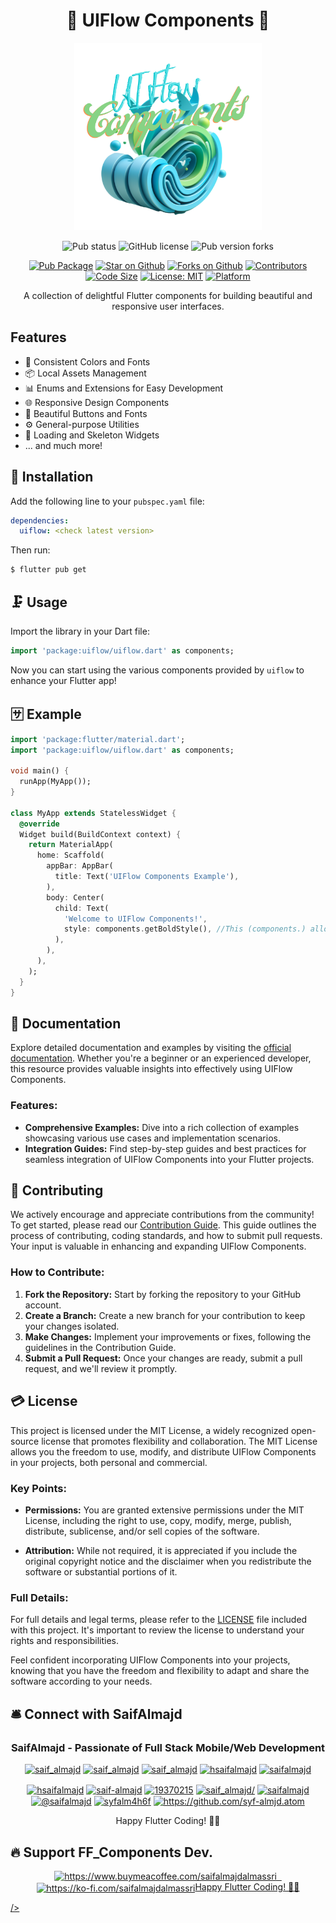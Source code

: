 <h1 align="center">🎨 UIFlow Components 🚀</h1>
<p align="center">
  <img src="https://github.com/Syf-Almjd/uiflow/blob/main/assets/logo.png?raw=true" alt="Library Logo" width="300">
</p>


<div align="center"> 

![Pub status](https://img.shields.io/badge/STATUS-WIP-orange?style=for-the-badge&amp;color=blue)
![GitHub license](https://img.shields.io/github/license/Syf-Almjd/uiflow?style=for-the-badge)
![Pub version forks](https://img.shields.io/pub/v/uiflow?style=for-the-badge)

[![Pub Package](https://img.shields.io/pub/v/uiflow?label=Pub&logo=dart)](https://pub.dev/packages/uiflow)
[![Star on Github](https://img.shields.io/github/stars/Syf-almjd/uiflow.svg?style=flat&logo=github&colorB=deeppink&label=Stars)](https://github.com/Syf-Almjd/uiflow)
[![Forks on Github](https://img.shields.io/github/forks/Syf-almjd/uiflow?style=flat&logo=github&colorB=deeppink&label=Forks&logo=github)](https://github.com/Syf-Almjd/uiflow)
[![Contributors](https://img.shields.io/github/contributors/Syf-almjd/uiflow.svg?style=flat&logo=github&colorB=yellow&label=Contributors)](https://github.com/Syf-Almjd/uiflow)
[![Code Size](https://img.shields.io/github/languages/code-size/Syf-almjd/uiflow?logo=github&color=blue&label=Size)](https://github.com/Syf-Almjd/uiflow)
[![License: MIT](https://img.shields.io/github/license/Syf-almjd/uiflow?label=License&color=red&logo=Leanpub)](https://opensource.org/licenses/MIT)
[![Platform](https://img.shields.io/badge/Platform-Android%20|%20iOS%20-blue.svg?logo=flutter)](https://pub.dev/packages/uiflow)

</div>


<p align="center">
  A collection of delightful Flutter components for building beautiful and responsive user interfaces.
</p>


## Features

- 🎨 Consistent Colors and Fonts
- 📦 Local Assets Management
- 📊 Enums and Extensions for Easy Development
- 🌐 Responsive Design Components
- 🌈 Beautiful Buttons and Fonts
- ⚙️ General-purpose Utilities
- 🚀 Loading and Skeleton Widgets
- ... and much more!

## 📗 Installation

Add the following line to your `pubspec.yaml` file:

```yaml
dependencies:
  uiflow: <check latest version>
```

Then run:

```bash
$ flutter pub get
```

## 🗜️ Usage

Import the library in your Dart file:

```dart
import 'package:uiflow/uiflow.dart' as components;
```

Now you can start using the various components provided by `uiflow` to enhance your Flutter app!

## 🈂️ Example

```dart
import 'package:flutter/material.dart';
import 'package:uiflow/uiflow.dart' as components;

void main() {
  runApp(MyApp());
}

class MyApp extends StatelessWidget {
  @override
  Widget build(BuildContext context) {
    return MaterialApp(
      home: Scaffold(
        appBar: AppBar(
          title: Text('UIFlow Components Example'),
        ),
        body: Center(
          child: Text(
            'Welcome to UIFlow Components!',
            style: components.getBoldStyle(), //This (components.) allows you to access all components
          ),
        ),
      ),
    );
  }
}
```


## 🧾 Documentation

Explore detailed documentation and examples by visiting the [official documentation](https://pub.dev/packages/uiflow/example). Whether you're a beginner or an experienced developer, this resource provides valuable insights into effectively using UIFlow Components.

### Features:

- **Comprehensive Examples:** Dive into a rich collection of examples showcasing various use cases and implementation scenarios.
- **Integration Guides:** Find step-by-step guides and best practices for seamless integration of UIFlow Components into your Flutter projects.


## 🤙 Contributing

We actively encourage and appreciate contributions from the community! To get started, please read our [Contribution Guide](https://github.com/Syf-Almjd/uiflow/issues). This guide outlines the process of contributing, coding standards, and how to submit pull requests. Your input is valuable in enhancing and expanding UIFlow Components.

### How to Contribute:

1. **Fork the Repository:** Start by forking the repository to your GitHub account.
2. **Create a Branch:** Create a new branch for your contribution to keep your changes isolated.
3. **Make Changes:** Implement your improvements or fixes, following the guidelines in the Contribution Guide.
4. **Submit a Pull Request:** Once your changes are ready, submit a pull request, and we'll review it promptly.


## 💳 License

This project is licensed under the MIT License, a widely recognized open-source license that promotes flexibility and collaboration. The MIT License allows you the freedom to use, modify, and distribute UIFlow Components in your projects, both personal and commercial.

### Key Points:

- **Permissions:** You are granted extensive permissions under the MIT License, including the right to use, copy, modify, merge, publish, distribute, sublicense, and/or sell copies of the software.

- **Attribution:** While not required, it is appreciated if you include the original copyright notice and the disclaimer when you redistribute the software or substantial portions of it.

### Full Details:

For full details and legal terms, please refer to the [LICENSE](LICENSE) file included with this project. It's important to review the license to understand your rights and responsibilities.

Feel confident incorporating UIFlow Components into your projects, knowing that you have the freedom and flexibility to adapt and share the software according to your needs.

## 🛎️ Connect with SaifAlmajd
<h3 align="center">SaifAlmajd - Passionate of Full Stack Mobile/Web Development</h3>
<p align="center"> <a href="https://instagram.com/saif_almajd" target="blank"><img src="https://img.shields.io/twitter/follow/SaifAlmajd?logo=instagram&style=for-the-badge" alt="saif_almajd" /></a> <a href="https://github.com/Syf-Almjd" target="blank"><img src="https://img.shields.io/twitter/follow/Syf-Almjd?logo=github&style=for-the-badge" alt="saif_almajd" /></a> <a href="https://www.linkedin.com/in/saif-almajd/" target="blank"><img src="https://img.shields.io/twitter/follow/SaifAlmajd?logo=linkedin&style=for-the-badge" alt="saif_almajd" /></a> <a href="https://twitter.com/hsaifalmajd" target="blank"><img src="https://img.shields.io/twitter/follow/hsaifalmajd?logo=twitter&style=for-the-badge" alt="hsaifalmajd" /></a>
<a href="https://pub.dev/publishers/saifalmajd.blogspot.com/packages" target="blank"><img src="https://img.shields.io/twitter/follow/saifalmajd?logo=dart&style=for-the-badge" alt="saifalmajd" /></a>
</p>




<!-- Stay connected with us through the following channels: -->
<!-- 
- **Github:** Follow us on Github at [@Syf-Almjd](https://github.com/Syf-Almjd) for updates and announcements.
- **Developer Portfolio:** Connect with the developer, SaifAlmajd, via their portfolio at [SaifAlmajd](https://saifalmajd.web.app/). -->


<!-- <h3 align="center">Connect with Me:</h3> -->
<p align="center">
<!-- <a href="https://dev.to/https://dev.to/saifalmajd" target="blank"><img align="center" src="https://raw.githubusercontent.com/rahuldkjain/github-profile-readme-generator/master/src/images/icons/Social/devto.svg" alt="https://dev.to/saifalmajd" height="30" width="40" /></a> -->
<a href="https://twitter.com/hsaifalmajd" target="blank"><img align="center" src="https://raw.githubusercontent.com/rahuldkjain/github-profile-readme-generator/master/src/images/icons/Social/twitter.svg" alt="hsaifalmajd" height="30" width="40" /></a>
<a href="https://linkedin.com/in/saif-almajd" target="blank"><img align="center" src="https://raw.githubusercontent.com/rahuldkjain/github-profile-readme-generator/master/src/images/icons/Social/linked-in-alt.svg" alt="saif-almajd" height="30" width="40" /></a>
<a href="https://stackoverflow.com/users/19370215" target="blank"><img align="center" src="https://raw.githubusercontent.com/rahuldkjain/github-profile-readme-generator/master/src/images/icons/Social/stack-overflow.svg" alt="19370215" height="30" width="40" /></a>
<a href="https://instagram.com/saif_almajd/" target="blank"><img align="center" src="https://raw.githubusercontent.com/rahuldkjain/github-profile-readme-generator/master/src/images/icons/Social/instagram.svg" alt="saif_almajd/" height="30" width="40" /></a>
<a href="https://dribbble.com/saifalmajd" target="blank"><img align="center" src="https://raw.githubusercontent.com/rahuldkjain/github-profile-readme-generator/master/src/images/icons/Social/dribbble.svg" alt="saifalmajd" height="30" width="40" /></a>
<a href="https://hashnode.com/@saifalmajd" target="blank"><img align="center" src="https://raw.githubusercontent.com/rahuldkjain/github-profile-readme-generator/master/src/images/icons/Social/hashnode.svg" alt="@saifalmajd" height="30" width="40" /></a>
<a href="https://auth.geeksforgeeks.org/user/syfalm4h6f" target="blank"><img align="center" src="https://raw.githubusercontent.com/rahuldkjain/github-profile-readme-generator/master/src/images/icons/Social/geeks-for-geeks.svg" alt="syfalm4h6f" height="30" width="40" /></a>
<a href="/https://github.com/syf-almjd.atom" target="blank"><img align="center" src="https://raw.githubusercontent.com/rahuldkjain/github-profile-readme-generator/master/src/images/icons/Social/rss.svg" alt="https://github.com/syf-almjd.atom" height="30" width="40" /></a>
</p>


<p align="center">Happy Flutter Coding! 🚀✨</p>

## 🔥 Support FF_Components Dev.

<p align="center"> <a href="https://www.buymeacoffee.com/saifalmajdalmassri"> <img src="https://cdn.buymeacoffee.com/buttons/v2/default-yellow.png" height="50" width="210" alt="https://www.buymeacoffee.com/saifalmajdalmassri" /></a><a href="https://ko-fi.com/saifalmajdalmassri"> &nbsp; <img src="https://cdn.ko-fi.com/cdn/kofi3.png?v=3" height="50" width="210" alt="https://ko-fi.com/saifalmajdalmassri" 

<p align="center">Happy Flutter Coding! 🚀✨</p>


/></a></p><br><br>

